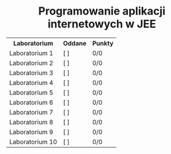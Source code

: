 <h1 align='center'> Programowanie aplikacji internetowych w JEE </h1>

<table>
  <tr>
    <th> Laboratorium </th>    <th> Oddane </th>    <th> Punkty </th>
  </tr>
  <tr>
    <td> Laboratorium 1 </td>  <td> [ ] </td>       <td> 0/0 </td>
  </tr>
  <tr>
    <td> Laboratorium 2 </td>  <td> [ ] </td>       <td> 0/0 </td>
  </tr>
  <tr>
    <td> Laboratorium 3 </td>  <td> [ ] </td>       <td> 0/0 </td>
  </tr>
  <tr>
    <td> Laboratorium 4 </td>  <td> [ ] </td>       <td> 0/0 </td>
  </tr>
  <tr>
    <td> Laboratorium 5 </td>  <td> [ ] </td>       <td> 0/0 </td>
  </tr>
  <tr>
    <td> Laboratorium 6 </td>  <td> [ ] </td>       <td> 0/0 </td>
  </tr>
  <tr>
    <td> Laboratorium 7 </td>  <td> [ ] </td>       <td> 0/0 </td>
  </tr>
  <tr>
    <td> Laboratorium 8 </td>  <td> [ ] </td>       <td> 0/0 </td>
  </tr>
  <tr>
    <td> Laboratorium 9 </td>  <td> [ ] </td>       <td> 0/0 </td>
  </tr>
  <tr>
    <td> Laboratorium 10 </td>  <td> [ ] </td>       <td> 0/0 </td>
  </tr>
</table>
